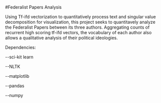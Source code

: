 #Federalist Papers Analysis

Using Tf-ifd vectorization to quantitatively process text and singular value decomposition for visualization, this project seeks to quantitavely analyze the Federalist Papers between its three authors. Aggregating counts of recurrent high scoring tf-ifd vectors, the vocabulary of each author also allows a qualitative analysis of their political ideologies.

Dependencies: 

--sci-kit learn

--NLTK

--matplotlib

--pandas

--numpy
